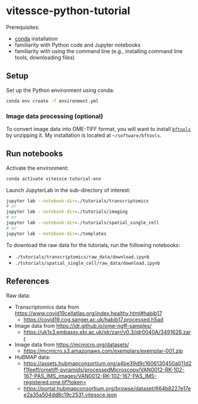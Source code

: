 # vitessce-python-tutorial

Prerequisites:
- [conda](https://conda.io/projects/conda/en/latest/user-guide/install/index.html) installation
- familiarity with Python code and Jupyter notebooks
- familiarity with using the command line (e.g., installing command line tools, downloading files)

## Setup
Set up the Python environment using conda:

```sh
conda env create -f environment.yml
```

### Image data processing (optional)

To convert image data into OME-TIFF format, you will want to install [`bftools`](https://docs.openmicroscopy.org/bio-formats/5.9.1/users/comlinetools/index.html) by unzipping it. My installation is located at `~/software/bftools`.


## Run notebooks

Activate the environment:

```sh
conda activate vitessce-tutorial-env
```

Launch JupyterLab in the sub-directory of interest:

```sh
jupyter lab --notebook-dir=./tutorials/transcriptomics
# or
jupyter lab --notebook-dir=./tutorials/imaging
# or
jupyter lab --notebook-dir=./tutorials/spatial_single_cell
# or
jupyter lab --notebook-dir=./templates
```

To download the raw data for the tutorials, run the following notebooks:

- `./tutorials/transcriptomics/raw_data/download.ipynb`
- `./tutorials/spatial_single_cell/raw_data/download.ipynb`

## References

Raw data:
- Transcriptomics data from https://www.covid19cellatlas.org/index.healthy.html#habib17
  - https://covid19.cog.sanger.ac.uk/habib17.processed.h5ad
- Image data from https://idr.github.io/ome-ngff-samples/
  - https://uk1s3.embassy.ebi.ac.uk/idr/zarr/v0.3/idr0040A/3491626.zarr
- Image data from https://mcmicro.org/datasets/
  - https://mcmicro.s3.amazonaws.com/exemplars/exemplar-001.zip
- HuBMAP data:
  - https://assets.hubmapconsortium.org/a4be39d9c1606130450a011d2f1feeff/ometiff-pyramids/processedMicroscopy/VAN0012-RK-102-167-PAS_IMS_images/VAN0012-RK-102-167-PAS_IMS-registered.ome.tif?token=
  - https://portal.hubmapconsortium.org/browse/dataset/664b8227e17ee2a35a504dd8c19c2531.vitessce.json